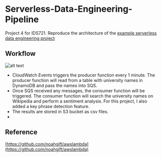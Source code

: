 # Serverless-Data-Engineering-Pipeline
Project 4 for IDS721. Reproduce the architecture of the [example serverless data engineering project](https://github.com/noahgift/awslambda)

## Workflow
![alt text](https://camo.githubusercontent.com/bb29cd924f9eb66730bbf7b0ed069a6ae03d2f1a/68747470733a2f2f757365722d696d616765732e67697468756275736572636f6e74656e742e636f6d2f35383739322f35353335343438332d62616537616638302d353437612d313165392d393930392d6135363231323531303635622e706e67)

- CloudWatch Events triggers the producer function every 1 minute. The producer function will read from a table with university names in DynamoDB and pass the names into SQS.
- Once SQS received any messages, the consumer function will be triggered. The consumer function will search the university names on Wikipedia and perform a sentiment analysis. For this project, I also added a key phrase detection feature.
- The results are stored in S3 bucket as csv files.
- 
## Reference
[https://github.com/noahgift/awslambda](https://github.com/noahgift/awslambda)